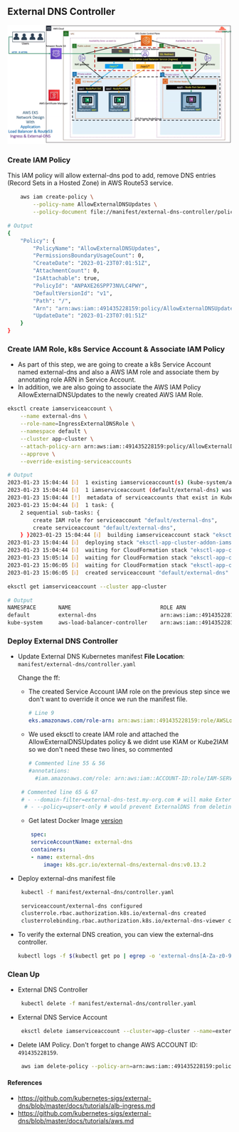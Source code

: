 External DNS Controller
---
![aws-alb-ssl-ingress-network-diagram](./../../images/aws-alb-ingress-ssl-network-diagram.png)

### Create IAM Policy
This IAM policy will allow external-dns pod to add, remove DNS entries (Record Sets in a Hosted Zone) in AWS Route53 service.

```bash
    aws iam create-policy \
        --policy-name AllowExternalDNSUpdates \
        --policy-document file://manifest/external-dns-controller/policy.json
```
```bash
# Output
{
    "Policy": {
        "PolicyName": "AllowExternalDNSUpdates", 
        "PermissionsBoundaryUsageCount": 0, 
        "CreateDate": "2023-01-23T07:01:51Z", 
        "AttachmentCount": 0, 
        "IsAttachable": true, 
        "PolicyId": "ANPAXE26SPP73NVLC4PWY", 
        "DefaultVersionId": "v1", 
        "Path": "/", 
        "Arn": "arn:aws:iam::491435228159:policy/AllowExternalDNSUpdates", 
        "UpdateDate": "2023-01-23T07:01:51Z"
    }
}
```

### Create IAM Role, k8s Service Account & Associate IAM Policy
 - As part of this step, we are going to create a k8s Service Account named external-dns and also a AWS IAM role and associate them by annotating role ARN in Service Account.
 - In addition, we are also going to associate the AWS IAM Policy AllowExternalDNSUpdates to the newly created AWS IAM Role.


```bash
eksctl create iamserviceaccount \
    --name external-dns \
    --role-name=IngressExternalDNSRole \
    --namespace default \
    --cluster app-cluster \
    --attach-policy-arn arn:aws:iam::491435228159:policy/AllowExternalDNSUpdates \
    --approve \
    --override-existing-serviceaccounts
```
```bash
# Output
2023-01-23 15:04:44 [ℹ]  1 existing iamserviceaccount(s) (kube-system/aws-load-balancer-controller) will be excluded
2023-01-23 15:04:44 [ℹ]  1 iamserviceaccount (default/external-dns) was included (based on the include/exclude rules)
2023-01-23 15:04:44 [!]  metadata of serviceaccounts that exist in Kubernetes will be updated, as --override-existing-serviceaccounts was set
2023-01-23 15:04:44 [ℹ]  1 task: { 
    2 sequential sub-tasks: { 
        create IAM role for serviceaccount "default/external-dns",
        create serviceaccount "default/external-dns",
    } }2023-01-23 15:04:44 [ℹ]  building iamserviceaccount stack "eksctl-app-cluster-addon-iamserviceaccount-default-external-dns"
2023-01-23 15:04:44 [ℹ]  deploying stack "eksctl-app-cluster-addon-iamserviceaccount-default-external-dns"
2023-01-23 15:04:44 [ℹ]  waiting for CloudFormation stack "eksctl-app-cluster-addon-iamserviceaccount-default-external-dns"
2023-01-23 15:05:14 [ℹ]  waiting for CloudFormation stack "eksctl-app-cluster-addon-iamserviceaccount-default-external-dns"
2023-01-23 15:06:05 [ℹ]  waiting for CloudFormation stack "eksctl-app-cluster-addon-iamserviceaccount-default-external-dns"
2023-01-23 15:06:05 [ℹ]  created serviceaccount "default/external-dns"
```

```bash
eksctl get iamserviceaccount --cluster app-cluster
```
```bash
# Output
NAMESPACE       NAME                            ROLE ARN
default         external-dns                    arn:aws:iam::491435228159:role/IngressExternalDNSRole
kube-system     aws-load-balancer-controller    arn:aws:iam::491435228159:role/AWSLoadBalancerControllerIAMRole
```

### Deploy External DNS Controller
 - Update External DNS Kubernetes manifest
   **File Location**: `manifest/external-dns/controller.yaml`

   Change the ff:
    - The created Service Account IAM role on the previous step since we don't want to override it once we run the manifest file.
      ```yml
      # Line 9
      eks.amazonaws.com/role-arn: arn:aws:iam::491435228159:role/AWSLoadBalancerControllerIAMRole
      ```
    - We used eksctl to create IAM role and attached the AllowExternalDNSUpdates policy & we didnt use KIAM or Kube2IAM so we don't need these two lines, so commented
      ```yml
      # Commented line 55 & 56
      #annotations:  
        #iam.amazonaws.com/role: arn:aws:iam::ACCOUNT-ID:role/IAM-SERVICE-ROLE-NAME  
      ```  
     ```yml
      # Commented line 65 & 67
      # - --domain-filter=external-dns-test.my-org.com # will make ExternalDNS see only the hosted zones matching provided domain, omit to process all available hosted zones
       # - --policy=upsert-only # would prevent ExternalDNS from deleting any records, omit to enable full synchronization
     ```
    - Get latest Docker Image [version](https://github.com/kubernetes-sigs/external-dns/releases)
    ```yml
        spec:
        serviceAccountName: external-dns
        containers:
        - name: external-dns
            image: k8s.gcr.io/external-dns/external-dns:v0.13.2
    ``` 
 - Deploy external-dns manifest file
   ```bash
    kubectl -f manifest/external-dns/controller.yaml
   ```
   ```bash
    serviceaccount/external-dns configured
    clusterrole.rbac.authorization.k8s.io/external-dns created
    clusterrolebinding.rbac.authorization.k8s.io/external-dns-viewer created
   ``` 

 - To verify the external DNS creation, you can view the external-dns controller.
   ```bash
   kubectl logs -f $(kubectl get po | egrep -o 'external-dns[A-Za-z0-9-]+')
   ```

### Clean Up
 - External DNS Controller
   ```bash
    kubectl delete -f manifest/external-dns/controller.yaml
   ```
  - External DNS Service Account
    ```bash
     eksctl delete iamserviceaccount --cluster=app-cluster --name=external-dns --namespace=default 
    ```
  - Delete IAM Policy. Don't forget to change AWS ACCOUNT ID: `491435228159`.
    ```bash
     aws iam delete-policy --policy-arn=arn:aws:iam::491435228159:policy/AllowExternalDNSUpdates   
    ``` 


#### References
 - https://github.com/kubernetes-sigs/external-dns/blob/master/docs/tutorials/alb-ingress.md
 - https://github.com/kubernetes-sigs/external-dns/blob/master/docs/tutorials/aws.md